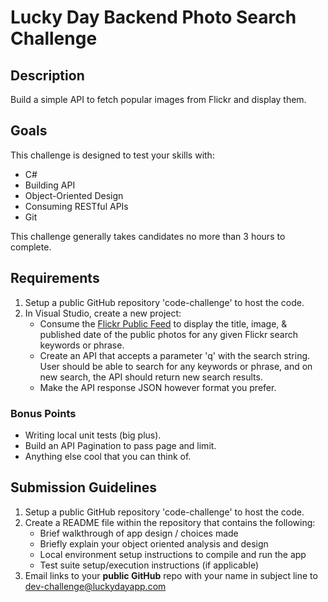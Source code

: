 # Lucky Day Backend Photo Search Challenge

## Description 

Build a simple API to fetch popular images from Flickr and display them.

## Goals

This challenge is designed to test your skills with:

* C#
* Building API
* Object-Oriented Design 
* Consuming RESTful APIs
* Git

This challenge generally takes candidates no more than 3 hours to complete.

## Requirements

1. Setup a public GitHub repository 'code-challenge' to host the code.
2. In Visual Studio, create a new project:
   - Consume the [Flickr Public Feed](https://www.flickr.com/services/feeds/docs/photos_public/) to display the title, image, & published date of the public photos for any given Flickr search keywords or phrase.
   - Create an API that accepts a parameter 'q' with the search string. User should be able to search for any keywords or phrase, and on new search, the API should return new search results.  
   - Make the API response JSON however format you prefer.

### Bonus Points

* Writing local unit tests (big plus).
* Build an API Pagination to pass page and limit. 
* Anything else cool that you can think of.

## Submission Guidelines

1. Setup a public GitHub repository 'code-challenge' to host the code.
2. Create a README file within the repository that contains the following:
   - Brief walkthrough of app design / choices made
   - Briefly explain your object oriented analysis and design
   - Local environment setup instructions to compile and run the app
   - Test suite setup/execution instructions (if applicable) 
3. Email links to your **public GitHub** repo with your name in subject line to [dev-challenge@luckydayapp.com](mailto:dev-challenge@luckydayapp.com)
